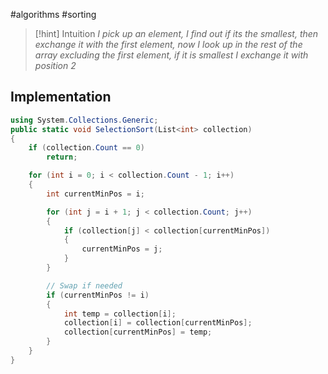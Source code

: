 #algorithms #sorting 


> [!hint] Intuition
> *I pick up an element, I find out if its the smallest, then exchange it with the first element, now I look up in the rest of the array excluding the first element, if it is smallest I exchange it with position 2*


## Implementation

```csharp
using System.Collections.Generic;
public static void SelectionSort(List<int> collection)
{
	if (collection.Count == 0)
		return;

	for (int i = 0; i < collection.Count - 1; i++)
	{
		int currentMinPos = i;

		for (int j = i + 1; j < collection.Count; j++)
		{
			if (collection[j] < collection[currentMinPos])
			{
				currentMinPos = j;
			}
		}

		// Swap if needed
		if (currentMinPos != i)
		{
			int temp = collection[i];
			collection[i] = collection[currentMinPos];
			collection[currentMinPos] = temp;
		}
	}
}
```
